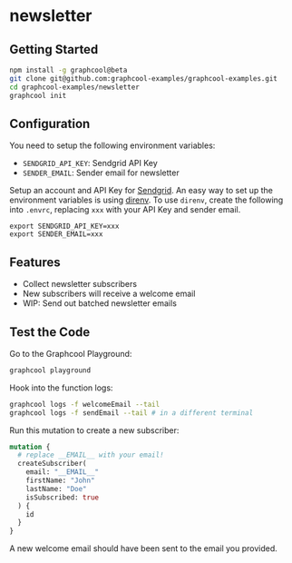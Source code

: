 # newsletter

## Getting Started

```sh
npm install -g graphcool@beta
git clone git@github.com:graphcool-examples/graphcool-examples.git
cd graphcool-examples/newsletter
graphcool init
```

## Configuration

You need to setup the following environment variables:

* `SENDGRID_API_KEY`: Sendgrid API Key
* `SENDER_EMAIL`: Sender email for newsletter

Setup an account and API Key for [Sendgrid](https://sendgrid.com/). An easy way to set up the environment variables is using [direnv](https://direnv.net/). To use `direnv`, create the following into `.envrc`, replacing `xxx` with your API Key and sender email.

```
export SENDGRID_API_KEY=xxx
export SENDER_EMAIL=xxx
```

## Features

- Collect newsletter subscribers
- New subscribers will receive a welcome email
- WIP: Send out batched newsletter emails

## Test the Code

Go to the Graphcool Playground:

```sh
graphcool playground
```

Hook into the function logs:

```sh
graphcool logs -f welcomeEmail --tail
graphcool logs -f sendEmail --tail # in a different terminal
```

Run this mutation to create a new subscriber:

```graphql
mutation {
  # replace __EMAIL__ with your email!
  createSubscriber(
    email: "__EMAIL__"
    firstName: "John"
    lastName: "Doe"
    isSubscribed: true
  ) {
    id
  }
}
```

A new welcome email should have been sent to the email you provided.
